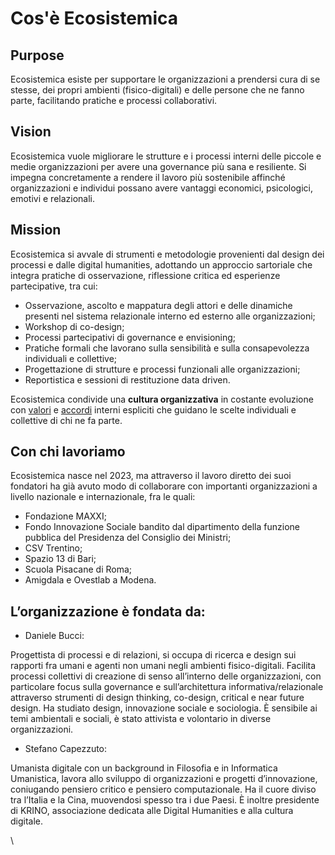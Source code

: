 # Cos'è Ecosistemica

## Purpose

Ecosistemica esiste per supportare le organizzazioni a prendersi cura di se stesse, dei propri ambienti (fisico-digitali) e delle persone che ne fanno parte, facilitando pratiche e processi collaborativi.

## Vision

Ecosistemica vuole migliorare le strutture e i processi interni delle piccole e medie organizzazioni per avere una governance più sana e resiliente. Si impegna concretamente a  rendere il lavoro più sostenibile affinché organizzazioni e individui possano avere vantaggi economici, psicologici, emotivi e relazionali.

## Mission

Ecosistemica si avvale di strumenti e metodologie provenienti dal design dei processi e dalle digital humanities, adottando un approccio sartoriale che integra pratiche di osservazione, riflessione critica ed esperienze partecipative, tra cui:

* Osservazione, ascolto e mappatura degli attori e delle dinamiche presenti nel sistema relazionale interno ed esterno alle organizzazioni;&#x20;
* Workshop di co-design;&#x20;
* Processi partecipativi di governance e envisioning;
* Pratiche formali che lavorano sulla sensibilità e sulla consapevolezza individuali e collettive;
* Progettazione di strutture e processi funzionali alle organizzazioni;
* Reportistica e sessioni di restituzione data driven.

Ecosistemica condivide una **cultura organizzativa** in costante evoluzione con [valori](i-nostri-valori.md) e [accordi](broken-reference) interni espliciti che guidano le scelte individuali e collettive di chi ne fa parte.&#x20;

## Con chi lavoriamo

Ecosistemica nasce nel 2023, ma attraverso il lavoro diretto dei suoi fondatori ha già avuto modo di collaborare con importanti organizzazioni a livello nazionale e internazionale, fra le quali:

* Fondazione MAXXI;
* Fondo Innovazione Sociale bandito dal dipartimento della funzione pubblica del Presidenza del Consiglio dei Ministri;
* CSV Trentino;
* Spazio 13 di Bari;
* Scuola Pisacane di Roma;
* Amigdala e Ovestlab a Modena.

## L’organizzazione è fondata da:&#x20;

* Daniele Bucci:

Progettista di processi e di relazioni, si occupa di ricerca e design sui rapporti fra umani e agenti non umani negli ambienti fisico-digitali. Facilita processi collettivi di creazione di senso all’interno delle organizzazioni, con particolare focus sulla governance e sull’architettura informativa/relazionale attraverso strumenti di design thinking, co-design, critical e near future design. Ha studiato design, innovazione sociale e sociologia. È sensibile ai temi ambientali e sociali, è stato attivista e volontario in diverse organizzazioni.

* Stefano Capezzuto:

Umanista digitale con un background in Filosofia e in Informatica Umanistica, lavora allo sviluppo di organizzazioni e progetti d’innovazione, coniugando pensiero critico e pensiero computazionale. Ha il cuore diviso tra l’Italia e la Cina, muovendosi spesso tra i due Paesi. È inoltre presidente di KRINO, associazione dedicata alle Digital Humanities e alla cultura digitale.

\
